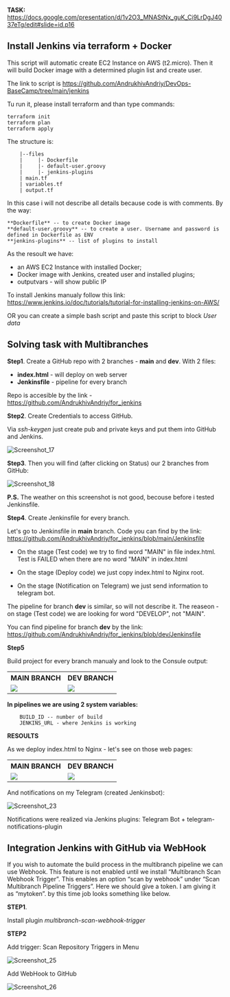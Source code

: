 **TASK:** https://docs.google.com/presentation/d/1v2O3_MNAStNx_guK_Ci9LrDgJ4037eTg/edit#slide=id.p16

## Install Jenkins via terraform + Docker

This script will automatic create EC2 Instance on AWS (t2.micro). Then it will build Docker image with a determined plugin list and create user. 

The link to script is https://github.com/AndrukhivAndriy/DevOps-BaseCamp/tree/main/jenkins

Tu run it, please install terraform and than type commands:

    terraform init
    terraform plan
    terraform apply

The structure is:

        |--files
        |     |- Dockerfile
        |     |- default-user.groovy
        |     |- jenkins-plugins
        | main.tf
        | variables.tf
        | output.tf
    
In this case i will not describe all details because code is with comments. By the way:

    **Dockerfile** -- to create Docker image
    **default-user.groovy** -- to create a user. Username and password is defined in Dockerfile as ENV 
    **jenkins-plugins** -- list of plugins to install
    
As the resoult we have:

- an AWS EC2 Instance with installed Docker;
- Docker image with Jenkins, created user and installed plugins;
- outputvars - will show public IP

To install Jenkins manualy follow this link: https://www.jenkins.io/doc/tutorials/tutorial-for-installing-jenkins-on-AWS/

OR you can create a simple bash script and paste this script to block *User data*

## Solving task with Multibranches

**Step1**. Create a GitHub repo with 2 branches - **main** and **dev**. With 2 files: 

- **index.html** - will deploy on web server
- **Jenkinsfile** - pipeline for every branch

Repo is accesible by the link - https://github.com/AndrukhivAndriy/for_jenkins

**Step2**. Create Credentials to access GitHub. 

Via *ssh-keygen* just create pub and private keys and put them into GitHub and Jenkins.

![Screenshot_17](https://user-images.githubusercontent.com/79985930/213903320-b0f64b86-789b-4930-84aa-78b24b60299f.png)

**Step3**. Then you will find (after clicking on Status) our 2 branches from GitHub:

![Screenshot_18](https://user-images.githubusercontent.com/79985930/213903470-c10549fc-450d-45bd-ac18-80a137658811.png)

**P.S.** The weather on this screenshot is not good, becouse before i tested Jenkinsfile. 

**Step4**. Create Jenkinsfile for every branch. 

Let's go to Jenkinsfile in **main** branch. Code you can find by the link: https://github.com/AndrukhivAndriy/for_jenkins/blob/main/Jenkinsfile

- On the stage (Test code) we try to find word "MAIN" in file index.html. Test is FAILED when there are no word "MAIN" in index.html

- On the stage (Deploy code) we just copy index.html to Nginx root. 

- On the stage (Notification on Telegram) we just send information to telegram bot. 

The pipeline for branch **dev** is similar, so will not describe it. The reaseon - on stage (Test code) we are looking for word "DEVELOP", not "MAIN". 

You can find pipeline for branch **dev** by the link: https://github.com/AndrukhivAndriy/for_jenkins/blob/dev/Jenkinsfile

**Step5**

Build project for every branch manualy and look to the Consule output:

<table>
    <tr>
    <th> MAIN BRANCH
        </th>
        <th>
            DEV BRANCH
        </th>
    </tr>
    <tr> 
        <td> <img src="https://user-images.githubusercontent.com/79985930/213904349-81b48ef6-3d05-44a0-b56a-d2727d81cacd.png"> </td>
        <td> <img src="https://user-images.githubusercontent.com/79985930/213904403-e5209520-a665-4e45-b7cc-0fa959639d4c.png"> </td>
    </tr>
    </table>

**In pipelines we are using 2 system variables:**

        BUILD_ID -- number of build 
        JENKINS_URL - where Jenkins is working
        
**RESOULTS**

As we deploy index.html to Nginx - let's see on those web pages:

<table>
    <tr>
    <th> MAIN BRANCH
        </th>
        <th>
            DEV BRANCH
        </th>
    </tr>
    <tr> 
        <td> <img src="https://user-images.githubusercontent.com/79985930/213904885-b091d2a4-2a10-41df-a254-dda59cbabca9.png"> </td>
        <td> <img src="https://user-images.githubusercontent.com/79985930/213904886-8b5101f5-e1ad-4373-b145-0cb2462eddc7.png"> </td>
    </tr>
    </table>
    
And notifications on my Telegram (created Jenkinsbot):

![Screenshot_23](https://user-images.githubusercontent.com/79985930/213904979-0f69c8c7-5324-4a55-bf70-f2ff5d1f4661.png)

Notifications were realized via Jenkins plugins: Telegram Bot + telegram-notifications-plugin

## Integration Jenkins with GitHub via WebHook

If you wish to automate the build process in the multibranch pipeline we can use Webhook. This feature is not enabled until we install “Multibranch Scan Webhook Trigger”. This enables an option “scan by webhook” under “Scan Multibranch Pipeline Triggers”. Here we should give a token. I am giving it as “mytoken”. by this time job looks something like below.

**STEP1**. 

Install plugin *multibranch-scan-webhook-trigger*

**STEP2**

Add trigger: Scan Repository Triggers in Menu

![Screenshot_25](https://user-images.githubusercontent.com/79985930/213906347-28810570-ca37-4e31-a50b-05dc8973df1f.png)

Add WebHook to GitHub

![Screenshot_26](https://user-images.githubusercontent.com/79985930/213906429-7fe719ff-0f31-46d6-81cd-cc01ff220109.png)

